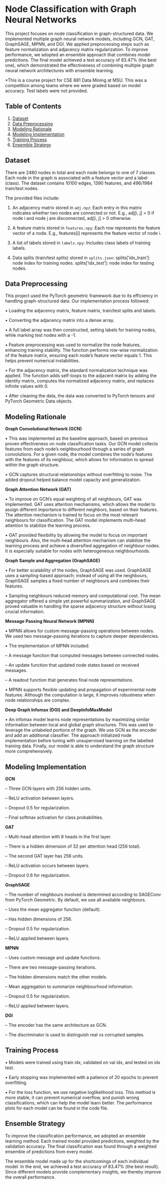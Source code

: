 # Node Classification with Graph Neural Networks
This project focuses on node classification in graph-structured data. We implemented multiple graph neural network models, including GCN, GAT, GraphSAGE, MPNN, and DGI. We applied preprocessing steps such as feature normalization and adjacency matrix regularization. To improve performance, we adopted an ensemble approach that combines model predictions. The final model achieved a test accuracy of 83.47% (the best one), which demonstrated the effectiveness of combining multiple graph neural network architectures with ensemble learning.

*This is a course project for CSE 881 Data Mining at MSU. This was a competition among teams where we were graded based on model accuracy. Test labels were not provided.

## Table of Contents
1. [Dataset](#dataset)
2. [Data Preprocessing](#data-preprocessing)
3. [Modeling Rationale](#modeling-rationale)
4. [Modeling Implementation](#modeling-implementation)
5. [Training Process](#training-process)
6. [Ensemble Strategy](#ensemble-strategy)

## Dataset
There are 2480 nodes in total and each node belongs to one of 7 classes. Each node in the graph is associated with a feature vector and a label (class). The dataset contains 10100 edges, 1390 features, and 496/1984 train/test nodes.

The provided files include:

1. An adjacency matrix stored in `adj.npz`: Each entry in this matrix indicates whether two nodes are connected or not. E.g., adj[i, j] = 0 if node i and node j are disconnected, adj[i, j] > 0 otherwise.
   
2. A feature matrix stored in `features.npy`: Each row represents the feature vector of a node. E.g., features[i] represents the feature vector of node i.
   
3. A list of labels stored in `labels.npy`: Includes class labels of training labels.
   
4. Data splits (train/test splits) stored in `splits.json`: splits[‘idx_train’]: node index for training nodes. splits[‘idx_test’]: node index for testing nodes.

## Data Preprocessing
This project used the PyTorch geometric framework due to its efficiency in handling graph-structured data. Our implementation process followed:

• Loading the adjacency matrix, feature matrix, train/test splits and labels.

• Converting the adjacency matrix into a dense array.

• A full label array was then constructed, setting labels for training nodes, while marking test nodes with a -1.

• Feature preprocessing was used to normalize the node features, enhancing training stability. The function performs row-wise normalization of the feature matrix, ensuring each node’s feature vector equals 1. This helps prevent numerical instabilities.

• For the adjacency matrix, the standard normalization technique was applied. The function adds self-loops to the adjacent matrix by adding the identity matrix, computes the normalized adjacency matrix, and replaces infinite values with 0.

• After cleaning the data, the data was converted to PyTorch tensors and PyTorch Geometric Data objects.

## Modeling Rationale
**Graph Convolutional Network (GCN)**

• This was implemented as the baseline approach, based on previous proven effectiveness on node classification tasks. Our GCN model collects features from each node’s neighbourhood through a series of graph convolutions. For a given node, the model combines the node’s features with the features of its neighbour, which allows for information to spread within the graph structure.

• GCN captures structural relationships without overfitting to noise. The added dropout helped balance model capacity and generalization.

**Graph Attention Network (GAT)**

• To improve on GCN’s equal weighting of all neighbours, GAT was implemented. GAT uses attention mechanisms, which allows the model to assign different importance to different neighbors, based on their features. The attention mechanism is trained to focus on the most relevant neighbours for classification. The GAT model implements multi-head attention to stabilize the learning process.

• GAT provided flexibility by allowing the model to focus on important neighbours. Also, the multi-head attention mechanism can stabilize the learning process and achieve a diversified aggregation of neighbour nodes. It is especially suitable for nodes with heterogeneous neighbourhoods.

**Graph Sample and Aggregation (GraphSAGE)**

• For better scalability of the nodes, GraphSAGE was used. GraphSAGE uses a sampling-based approach; instead of using all the neighbours, GraphSAGE samples a fixed number
of neighbours and combines their features.

• Sampling neighbours reduced memory and computational cost. The mean aggregator offered a simple yet powerful summarization, and GraphSAGE proved valuable in handling the sparse adjacency structure without losing crucial information.

**Message Passing Neural Network (MPNN)**

• MPNN allows for custom message-passing operations between nodes. We used two message-passing iterations to capture deeper dependencies.

• The implementation of MPNN included:

– A message function that computed messages between connected nodes.

– An update function that updated node states based on received messages.

– A readout function that generates final node representations.

• MPNN supports flexible updating and propagation of experimental node features. Although the computation is large, it improves robustness when node relationships
are complex.

**Deep Graph Infomax (DGI) and DeepInfoMaxModel**

• An infomax model learns node representations by maximizing similar information between local and global graph structures. This was used to leverage the unlabeled portions of the graph. We use GCN as the encoder and add an additional classifier. The approach initialized node implementation before tuning with unsupervised learning on the labelled training data. Finally, our model is able to understand the graph structure more comprehensively.

## Modeling Implementation
**GCN**

– Three GCN layers with 256 hidden units.

– ReLU activation between layers.

– Dropout 0.5 for regularization.

– Final softmax activation for class probabilities.

**GAT**

– Multi-head attention with 8 heads in the first layer.

– There is a hidden dimension of 32 per attention head (256 total).

– The second GAT layer has 256 units.

– ReLU activation occurs between layers.

– Dropout 0.6 for regularization.

**GraphSAGE**

– The number of neighbours involved is determined according to SAGEConv from PyTorch Geometric. By default, we use all available neighbours.

– Uses the mean aggregator function (default).

– Has hidden dimensions of 256.

– Dropout 0.5 for regularization.

– ReLU applied between layers.

**MPNN**

– Uses custom message and update functions.

– There are two message-passing iterations.

– The hidden dimensions match the other models.

– Mean aggregation to summarize neighbourhood information.

– Dropout 0.5 for regularization.

– ReLU applied between layers.

**DGI**

– The encoder has the same architecture as GCN.

– The discriminator is used to distinguish real vs corrupted samples.

## Training Process

• Models were trained using train idx, validated on val idx, and tested on idx test.

• Early stopping was implemented with a patience of 20 epochs to prevent overfitting.

• For the loss function, we use negative loglikelihood loss. This method is more stable, it can prevent numerical overflow, and punish wrong classifications, which can help the model learn better. The performance plots for each model can be found in the code file.

## Ensemble Strategy
To improve the classification performance, we adopted an ensemble learning method. Each trained model provided predictions, weighted by the validation accuracy. The final classification was found through a weighted ensemble of predictions from every model. 

The ensemble model made up for the shortcomings of each individual model. In the end, we achieved a test accuracy of 83.47% (the best result). Since different models provide complementary insights, we thereby improve the overall performance.
